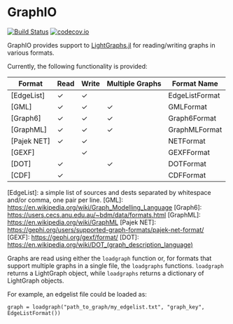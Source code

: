 # GraphIO

[![Build Status](https://travis-ci.org/JuliaGraphs/GraphIO.jl.svg?branch=master)](https://travis-ci.org/JuliaGraphs/GraphIO.jl)
[![codecov.io](http://codecov.io/github/JuliaGraphs/GraphIO.jl/coverage.svg?branch=master)](http://codecov.io/github/JuliaGraphs/GraphIO.jl?branch=master)

GraphIO provides support to [LightGraphs.jl](https://github.com/JuliaGraphs/LightGraphs.jl) for reading/writing graphs in various formats.

Currently, the following functionality is provided:

Format        | Read | Write | Multiple Graphs| Format Name  |
--------------|------|-------|----------------|--------------|
[EdgeList]    |   ✓  |  ✓    |                |EdgeListFormat|
[GML]         |   ✓  |  ✓    | ✓              |GMLFormat     |
[Graph6]      |   ✓  |  ✓    | ✓              |Graph6Format  |
[GraphML]     |   ✓  |  ✓    | ✓              |GraphMLFormat |
[Pajek NET]   |   ✓  |  ✓    |                |NETFormat     |
[GEXF]        |      |  ✓    |                |GEXFFormat    |
[DOT]         |   ✓  |       | ✓              |DOTFormat     |
[CDF]         |   ✓  |       |                |CDFFormat     |

[EdgeList]: a simple list of sources and dests separated by whitespace and/or comma, one pair per line.
[GML]: https://en.wikipedia.org/wiki/Graph_Modelling_Language
[Graph6]: https://users.cecs.anu.edu.au/~bdm/data/formats.html
[GraphML]: https://en.wikipedia.org/wiki/GraphML
[Pajek NET]: https://gephi.org/users/supported-graph-formats/pajek-net-format/
[GEXF]: https://gephi.org/gexf/format/
[DOT]: https://en.wikipedia.org/wiki/DOT_(graph_description_language)

Graphs are read using either the `loadgraph` function or, for formats that support multiple graphs in a single file,
the `loadgraphs` functions. `loadgraph` returns a LightGraph object, while `loadgraphs` returns a dictionary of LightGraph objects.  

For example, an edgelist file could be loaded as:

```
graph = loadgraph("path_to_graph/my_edgelist.txt", "graph_key", EdgeListFormat())
``` 


